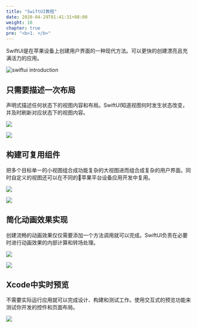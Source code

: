 ```yaml
---
title: "SwiftUI教程"
date: 2020-04-29T01:41:31+08:00
weight: 10
chapter: true
pre: "<b>1. </b>"
---
```


SwiftUI是在苹果设备上创建用户界面的一种现代方法。可以更快的创建漂亮且充满活力的应用。

![swiftui introduction](images/swiftui-introduction.png)

## 只需要描述一次布局

声明式描述任何状态下的视图内容和布局。SwiftUI知道视图何时发生状态改变，并及时刷新对应状态下的视图内容。

![](images/swiftui-code-list.png)

![](images/swiftui-code-list-preview.png)

## 构建可复用组件

把多个目标单一的小视图组合成功能复杂的大视图进而组合成复杂的用户界面。同时自定义的视图还可以在不同的苹果平台设备应用开发中复用。

![](images/swiftui-feature-card.png)

![](images/swiftui-feature-card-preview.png)

## 简化动画效果实现

创建流畅的动画效果仅仅需要添加一个方法调用就可以完成。SwiftUI负责在必要时进行动画效果的内部计算和转场处理。

![](images/swiftui-animation.png)

![](images/swiftui-animation-preview.png)

## Xcode中实时预览

不需要实际运行应用就可以完成设计、构建和测试工作。使用交互式的预览功能来测试你开发的控件和页面布局。

![](images/swiftui-xcode-live-preview.png)
